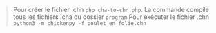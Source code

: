> Pour créer le fichier .chn `php cha-to-chn.php`. La commande compile tous les fichiers .cha du dossier `program`
> Pour éxécuter le fichier .chn `python3 -m chickenpy -f poulet_en_folie.chn`
